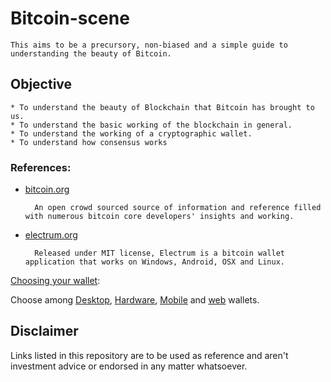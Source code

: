 # Bitcoin-scene
    This aims to be a precursory, non-biased and a simple guide to understanding the beauty of Bitcoin.

## Objective

    * To understand the beauty of Blockchain that Bitcoin has brought to us.
    * To understand the basic working of the blockchain in general.
    * To understand the working of a cryptographic wallet.
    * To understand how consensus works

### References:
* [bitcoin.org](bitcoin.org)

        An open crowd sourced source of information and reference filled with numerous bitcoin core developers' insights and working.

* [electrum.org](./electrum.md)

        Released under MIT license, Electrum is a bitcoin wallet application that works on Windows, Android, OSX and Linux.

[Choosing your wallet](https://bitcoin.org/en/choose-your-wallet):

Choose among [Desktop](https://bitcoin.org/en/wallets/desktop/linux/), [Hardware](https://bitcoin.org/en/wallets/hardware/), [Mobile](https://bitcoin.org/en/wallets/mobile/android/mycelium/)  and [web](https://bitcoin.org/en/wallets/web/) wallets.

## Disclaimer

Links listed in this repository are to be used as reference and aren't investment advice or endorsed in any matter whatsoever.
